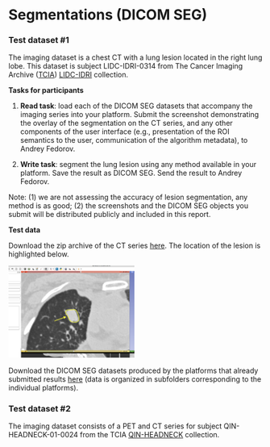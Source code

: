 # Segmentations (DICOM SEG)

### Test dataset #1

The imaging dataset is a chest CT with a lung lesion located in the right lung lobe. This dataset is subject LIDC-IDRI-0314 from The Cancer Imaging Archive ([TCIA](http://www.cancerimagingarchive.net/)) [LIDC-IDRI](https://wiki.cancerimagingarchive.net/display/Public/LIDC-IDRI) collection.

**Tasks for participants**

1. **Read task**: load each of the DICOM SEG datasets that accompany the imaging series into your platform. Submit the screenshot demonstrating the overlay of the segmentation on the CT series, and any other components of the user interface (e.g., presentation of the ROI semantics to the user, communication of the algorithm metadata), to Andrey Fedorov.

2. **Write task**: segment the lung lesion using any method available in your platform. Save the result as DICOM SEG. Send the result to Andrey Fedorov. 
 
Note: (1) we are not assessing the accuracy of lesion segmentation, any method is as good; (2) the screenshots and the DICOM SEG objects you submit will be distributed publicly and included in this report.

**Test data**

Download the zip archive of the CT series [here](http://slicer.kitware.com/midas3/download/item/245513/LIDC-IDRI-0314-CT.zip). The location of the lesion is highlighted below.

<img src="../images/LIDC-IDRI-0314_screenshot.png" width="250">

Download the DICOM SEG datasets produced by the platforms that already submitted results [here](http://slicer.kitware.com/midas3/folder/3774) (data is organized in subfolders corresponding to the individual platforms).

### Test dataset #2

The imaging dataset consists of a PET and CT series for subject QIN-HEADNECK-01-0024 from the TCIA [QIN-HEADNECK](https://wiki.cancerimagingarchive.net/display/Public/QIN-HEADNECK) collection.

